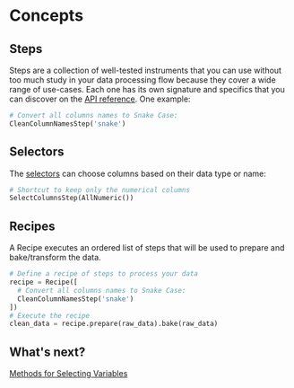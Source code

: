
# Concepts

## Steps

Steps are a collection of well-tested instruments that you can use without too much study in your
data processing flow because they cover a wide range of use-cases. Each one has its own signature and
specifics that you can discover on the [API reference](reference.html). One example:

```python
# Convert all columns names to Snake Case:
CleanColumnNamesStep('snake')
```

## Selectors

The [selectors](selectors.html) can choose columns based on their data type or name:

```python
# Shortcut to keep only the numerical columns
SelectColumnsStep(AllNumeric())
```

## Recipes

A Recipe executes an ordered list of steps that will be used to prepare and bake/transform the data.

```python
# Define a recipe of steps to process your data
recipe = Recipe([
  # Convert all columns names to Snake Case:
  CleanColumnNamesStep('snake')
])
# Execute the recipe
clean_data = recipe.prepare(raw_data).bake(raw_data)
```
## What's next?

[Methods for Selecting Variables](selectors.md)
